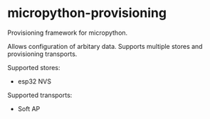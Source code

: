 # micropython-provisioning

Provisioning framework for micropython.

Allows configuration of arbitary data. Supports multiple stores and provisioning transports.

Supported stores:

- esp32 NVS

Supported transports:

- Soft AP

